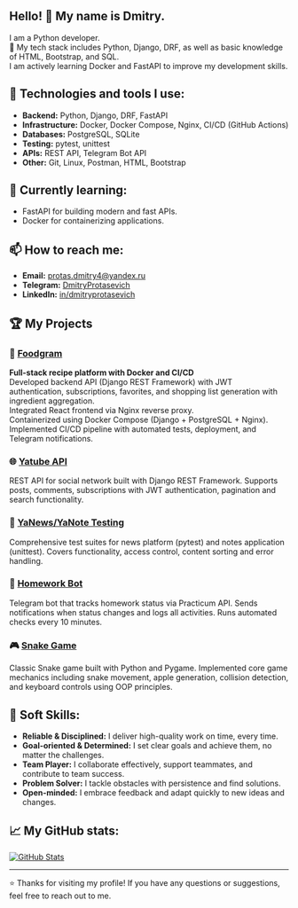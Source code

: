 ## Hello! 👋 My name is Dmitry.

I am a Python developer.  
🚀 My tech stack includes Python, Django, DRF, as well as basic knowledge of HTML, Bootstrap, and SQL.  
I am actively learning Docker and FastAPI to improve my development skills.

## 🔧 Technologies and tools I use:
- **Backend:** Python, Django, DRF, FastAPI
- **Infrastructure:** Docker, Docker Compose, Nginx, CI/CD (GitHub Actions)
- **Databases:** PostgreSQL, SQLite
- **Testing:** pytest, unittest
- **APIs:** REST API, Telegram Bot API
- **Other:** Git, Linux, Postman, HTML, Bootstrap

## 🌱 Currently learning:
- FastAPI for building modern and fast APIs.
- Docker for containerizing applications.

## 📫 How to reach me:
- **Email:**  [protas.dmitry4@yandex.ru](mailto:protas.dmitry4@yandex.ru)
- **Telegram:** [DmitryProtasevich](https://t.me/DmitryProtasevich)
- **LinkedIn:** [in/dmitryprotasevich](https://www.linkedin.com/in/dmitryprotasevich)

## 🏆 My Projects

### 🍳 [Foodgram](https://github.com/DmitryProtasevich/foodgram)
**Full-stack recipe platform with Docker and CI/CD**  
Developed backend API (Django REST Framework) with JWT authentication, subscriptions, favorites, and shopping list generation with ingredient aggregation.  
Integrated React frontend via Nginx reverse proxy.  
Containerized using Docker Compose (Django + PostgreSQL + Nginx).  
Implemented CI/CD pipeline with automated tests, deployment, and Telegram notifications.

### 🌐 [Yatube API](https://github.com/DmitryProtasevich/api_django_yatube)
REST API for social network built with Django REST Framework. Supports posts, comments, subscriptions with JWT authentication, pagination and search functionality.

### 🧪 [YaNews/YaNote Testing](https://github.com/DmitryProtasevich/django_testing)
Comprehensive test suites for news platform (pytest) and notes application (unittest). Covers functionality, access control, content sorting and error handling.

### 🤖 [Homework Bot](https://github.com/DmitryProtasevich/telegram-homework-bot)
Telegram bot that tracks homework status via Practicum API. Sends notifications when status changes and logs all activities. Runs automated checks every 10 minutes.

### 🎮 [Snake Game](https://github.com/DmitryProtasevich/the_snake)
Classic Snake game built with Python and Pygame. Implemented core game mechanics including snake movement, apple generation, collision detection, and keyboard controls using OOP principles.


## 🧠 Soft Skills:
- **Reliable & Disciplined:** I deliver high-quality work on time, every time.
- **Goal-oriented & Determined:** I set clear goals and achieve them, no matter the challenges.
- **Team Player:** I collaborate effectively, support teammates, and contribute to team success.
- **Problem Solver:** I tackle obstacles with persistence and find solutions.
- **Open-minded:** I embrace feedback and adapt quickly to new ideas and changes.

## 📈 My GitHub stats:
[![GitHub Stats](https://github-readme-stats.vercel.app/api?username=DmitryProtasevich&show_icons=true&theme=dark)](https://github.com/DmitryProtasevich)

---

⭐ Thanks for visiting my profile! If you have any questions or suggestions, feel free to reach out to me.
